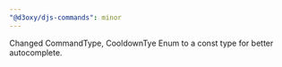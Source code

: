 ```yaml
---
"@d3oxy/djs-commands": minor
---
```


Changed CommandType, CooldownTye Enum to a const type for better autocomplete.
